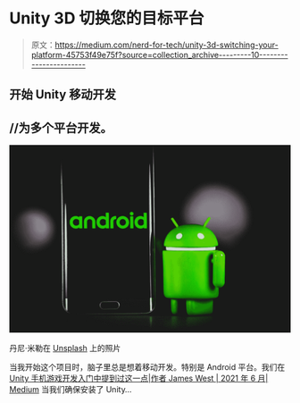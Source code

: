 # Unity 3D 切换您的目标平台

> 原文：<https://medium.com/nerd-for-tech/unity-3d-switching-your-platform-45753f49e75f?source=collection_archive---------10----------------------->

## 开始 Unity 移动开发

## //为多个平台开发。

![](img/20d77a7a8c05200d4d353c567ba14af9.png)

丹尼·米勒在 [Unsplash](https://unsplash.com?utm_source=medium&utm_medium=referral) 上的照片

当我开始这个项目时，脑子里总是想着移动开发。特别是 Android 平台。我们在[Unity 手机游戏开发入门中提到过这一点|作者 James West | 2021 年 6 月| Medium](https://valdarixgames.medium.com/getting-started-with-mobile-game-dev-in-unity-12883760c9a8) 当我们确保安装了 Unity…
